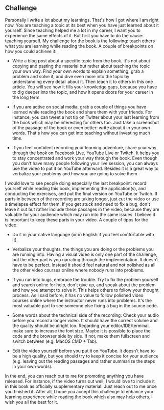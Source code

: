 ## Challenge

Personally I write a lot about my learnings. That's how I got where I am right now. You are teaching a topic at its best when you have just learned about it yourself. Since teaching helped me a lot in my career, I want you to experience the same effects of it. But first you have to do the cause: teaching yourself. My challenge for the book is the following: teach others what you are learning while reading the book. A couple of breakpoints on how you could achieve it:

* Write a blog post about a specific topic from the book. It's not about copying and pasting the material but rather about teaching the topic your own way. Find your own words to explain something, grab a problem and solve it, and dive even more into the topic by understanding every detail about it. Then teach it to others in this one article. You will see how it fills your knowledge gaps, because you have to dig deeper into the topic, and how it opens doors for your career in the long term.

* If you are active on social media, grab a couple of things you have learned while reading the book and share them with your friends. For instance, you can tweet a hot tip on Twitter about your last learning from the book which may be interesting for others too. Just take a screenshot of the passage of the book or even better: write about it in your own words. That's how you can get into teaching without investing much time.

* If you feel confident recording your learning adventure, share your way through the book on Facebook Live, YouTube Live or Twitch. It helps you to stay concentrated and work your way through the book. Even though you don't have many people following your live session, you can always use the video to put it on YouTube afterward. Besides it is a great way to verbalize your problems and how you are going to solve them.

I would love to see people doing especially the last breakpoint: record yourself while reading this book, implementing the application(s), and conducting the exercises, and put the final version on YouTube or Twitch. If parts in between of the recording are taking longer, just cut the video or use a timelapse effect for them. If you get stuck and need to fix a bug, don't leave it out but rather include these passages in the video, because they are valuable for your audience which may run into the same issues. I believe it is important to keep these parts in your video. A couple of tipps for the video:

* Do it in your native language (or in English if you feel comfortable with it).

* Verbalize your thoughts, the things you are doing or the problems you are running into. Having a visual video is only one part of the challenge, but the other part is you narrating through the implementation. It doesn't have to be perfect. Instead it should feel natural and not polished as all the other video courses online where nobody runs into problems.

* If you run into bugs, embrace the trouble. Try to fix the problem yourself and search online for help, don't give up, and speak about the problem and how you attempt to solve it. This helps others to follow your thought process. As I said before, it has no value to follow polished video courses online where the instructor never runs into problems. It's the most valuable part to see someone else fixing a bug in the source code.

* Some words about the technical side of the recording: Check your audio before you record a longer video. It should have the correct volume and the quality should be alright too. Regarding your editor/IDE/terminal, make sure to increase the font size. Maybe it is possible to place the code and the browser side by side. If not, make them fullscreen and switch between (e.g. MacOS CMD + Tab).

* Edit the video yourself before you put it on YouTube. It doesn't have to be a high quality, but you should try to keep it concise for your audience (e.g. leaving out the reading passages and rather summarize the steps in your own words).

In the end, you can reach out to me for promoting anything you have released. For instance, if the video turns out well, I would love to include it in this book as officially supplementary material. Just reach out to me once you finished it. After all, I hope you accept this challenge to enhance your learning experience while reading the book which also may help others. I wish you all the best for it.
